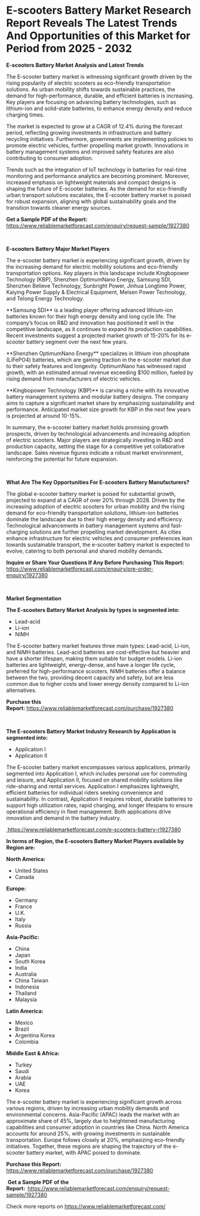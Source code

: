<p><h1>E-scooters Battery Market Research Report Reveals The Latest Trends And Opportunities of this Market for Period from 2025 - 2032</h1></p><p><strong>E-scooters Battery Market Analysis and Latest Trends</strong></p>
<p><p>The E-scooter battery market is witnessing significant growth driven by the rising popularity of electric scooters as eco-friendly transportation solutions. As urban mobility shifts towards sustainable practices, the demand for high-performance, durable, and efficient batteries is increasing. Key players are focusing on advancing battery technologies, such as lithium-ion and solid-state batteries, to enhance energy density and reduce charging times. </p><p>The market is expected to grow at a CAGR of 12.4% during the forecast period, reflecting growing investments in infrastructure and battery recycling initiatives. Furthermore, governments are implementing policies to promote electric vehicles, further propelling market growth. Innovations in battery management systems and improved safety features are also contributing to consumer adoption. </p><p>Trends such as the integration of IoT technology in batteries for real-time monitoring and performance analytics are becoming prominent. Moreover, increased emphasis on lightweight materials and compact designs is shaping the future of E-scooter batteries. As the demand for eco-friendly urban transport solutions escalates, the E-scooter battery market is poised for robust expansion, aligning with global sustainability goals and the transition towards cleaner energy sources.</p></p>
<p><strong>Get a Sample PDF of the Report:&nbsp;</strong> <a href="https://www.reliablemarketforecast.com/enquiry/request-sample/1927380?utm_campaign=1900&utm_medium=2&utm_source=Github&utm_content=ia&utm_term=15012025&utm_id=e-scooters-battery">https://www.reliablemarketforecast.com/enquiry/request-sample/1927380</a></p>
<p>&nbsp;</p>
<p><strong>E-scooters Battery Major Market Players</strong></p>
<p><p>The e-scooter battery market is experiencing significant growth, driven by the increasing demand for electric mobility solutions and eco-friendly transportation options. Key players in this landscape include Kingbopower Technology (KBP), Shenzhen OptimumNano Energy, Samsung SDI, Shenzhen Believe Technology, Sunbright Power, Jinhua Longtime Power, Kaiying Power Supply & Electrical Equipment, Melsen Power Technology, and Telong Energy Technology.</p><p>**Samsung SDI** is a leading player offering advanced lithium-ion batteries known for their high energy density and long cycle life. The company’s focus on R&D and innovation has positioned it well in the competitive landscape, as it continues to expand its production capabilities. Recent investments suggest a projected market growth of 15-20% for its e-scooter battery segment over the next few years.</p><p>**Shenzhen OptimumNano Energy** specializes in lithium iron phosphate (LiFePO4) batteries, which are gaining traction in the e-scooter market due to their safety features and longevity. OptimumNano has witnessed rapid growth, with an estimated annual revenue exceeding $100 million, fueled by rising demand from manufacturers of electric vehicles.</p><p>**Kingbopower Technology (KBP)** is carving a niche with its innovative battery management systems and modular battery designs. The company aims to capture a significant market share by emphasizing sustainability and performance. Anticipated market size growth for KBP in the next few years is projected at around 10-15%.</p><p>In summary, the e-scooter battery market holds promising growth prospects, driven by technological advancements and increasing adoption of electric scooters. Major players are strategically investing in R&D and production capacity, setting the stage for a competitive yet collaborative landscape. Sales revenue figures indicate a robust market environment, reinforcing the potential for future expansion.</p></p>
<p>&nbsp;</p>
<p><strong>What Are The Key Opportunities For E-scooters Battery Manufacturers?</strong></p>
<p><p>The global e-scooter battery market is poised for substantial growth, projected to expand at a CAGR of over 20% through 2028. Driven by the increasing adoption of electric scooters for urban mobility and the rising demand for eco-friendly transportation solutions, lithium-ion batteries dominate the landscape due to their high energy density and efficiency. Technological advancements in battery management systems and fast-charging solutions are further propelling market development. As cities enhance infrastructure for electric vehicles and consumer preferences lean towards sustainable transport, the e-scooter battery market is expected to evolve, catering to both personal and shared mobility demands.</p></p>
<p><strong>Inquire or Share Your Questions If Any Before Purchasing This Report:</strong> <a href="https://www.reliablemarketforecast.com/enquiry/pre-order-enquiry/1927380?utm_campaign=1900&utm_medium=2&utm_source=Github&utm_content=ia&utm_term=15012025&utm_id=e-scooters-battery">https://www.reliablemarketforecast.com/enquiry/pre-order-enquiry/1927380</a></p>
<p>&nbsp;</p>
<p><strong>Market Segmentation</strong></p>
<p><strong>The E-scooters Battery Market Analysis by types is segmented into:</strong></p>
<p><ul><li>Lead-acid</li><li>Li-ion</li><li>NiMH</li></ul></p>
<p><p>The E-scooter battery market features three main types: Lead-acid, Li-ion, and NiMH batteries. Lead-acid batteries are cost-effective but heavier and have a shorter lifespan, making them suitable for budget models. Li-ion batteries are lightweight, energy-dense, and have a longer life cycle, preferred for high-performance scooters. NiMH batteries offer a balance between the two, providing decent capacity and safety, but are less common due to higher costs and lower energy density compared to Li-ion alternatives.</p></p>
<p><strong>Purchase this Report:&nbsp;</strong><a href="https://www.reliablemarketforecast.com/purchase/1927380?utm_campaign=1900&utm_medium=2&utm_source=Github&utm_content=ia&utm_term=15012025&utm_id=e-scooters-battery">https://www.reliablemarketforecast.com/purchase/1927380</a></p>
<p>&nbsp;</p>
<p><strong>The E-scooters Battery Market Industry Research by Application is segmented into:</strong></p>
<p><ul><li>Application I</li><li>Application II</li></ul></p>
<p><p>The E-scooter battery market encompasses various applications, primarily segmented into Application I, which includes personal use for commuting and leisure, and Application II, focused on shared mobility solutions like ride-sharing and rental services. Application I emphasizes lightweight, efficient batteries for individual riders seeking convenience and sustainability. In contrast, Application II requires robust, durable batteries to support high utilization rates, rapid charging, and longer lifespans to ensure operational efficiency in fleet management. Both applications drive innovation and demand in the battery industry.</p></p>
<p><a href="https://www.reliablemarketforecast.com/e-scooters-battery-r1927380?utm_campaign=1900&utm_medium=2&utm_source=Github&utm_content=ia&utm_term=15012025&utm_id=e-scooters-battery">&nbsp;https://www.reliablemarketforecast.com/e-scooters-battery-r1927380</a></p>
<p><strong>In terms of Region, the E-scooters Battery Market Players available by Region are:</strong></p>
<p>
    <p> <strong> North America: </strong>
        <ul>
            <li>United States</li>
            <li>Canada</li>
        </ul>
        </p> 
    <p> <strong> Europe: </strong>
        <ul>
            <li>Germany</li>
            <li>France</li>
            <li>U.K.</li>
            <li>Italy</li>
            <li>Russia</li>
        </ul>
        </p> 
    <p> <strong> Asia-Pacific: </strong>
        <ul>
            <li>China</li>
            <li>Japan</li>
            <li>South Korea</li>
            <li>India</li>
            <li>Australia</li>
            <li>China Taiwan</li>
            <li>Indonesia</li>
            <li>Thailand</li>
            <li>Malaysia</li>
        </ul>
        </p> 
    <p> <strong> Latin America: </strong>
        <ul>
            <li>Mexico</li>
            <li>Brazil</li>
            <li>Argentina Korea</li>
            <li>Colombia</li>
        </ul>
        </p> 
    <p> <strong> Middle East & Africa: </strong>
        <ul>
            <li>Turkey</li>
            <li>Saudi</li>
            <li>Arabia</li>
            <li>UAE</li>
            <li>Korea</li>
        </ul>
    </p>
    </p>
<p><p>The e-scooter battery market is experiencing significant growth across various regions, driven by increasing urban mobility demands and environmental concerns. Asia-Pacific (APAC) leads the market with an approximate share of 45%, largely due to heightened manufacturing capabilities and consumer adoption in countries like China. North America accounts for around 25%, with growing investments in sustainable transportation. Europe follows closely at 20%, emphasizing eco-friendly initiatives. Together, these regions are shaping the trajectory of the e-scooter battery market, with APAC poised to dominate.</p></p>
<p><strong>Purchase this Report: </strong><a href="https://www.reliablemarketforecast.com/purchase/1927380?utm_campaign=1900&utm_medium=2&utm_source=Github&utm_content=ia&utm_term=15012025&utm_id=e-scooters-battery">https://www.reliablemarketforecast.com/purchase/1927380</a></p>
<p>&nbsp;<strong>Get a Sample PDF of the Report:&nbsp;&nbsp;</strong><a href="https://www.reliablemarketforecast.com/enquiry/request-sample/1927380?utm_campaign=1900&utm_medium=2&utm_source=Github&utm_content=ia&utm_term=15012025&utm_id=e-scooters-battery">https://www.reliablemarketforecast.com/enquiry/request-sample/1927380</a></p>
<p><strong></strong></p>
<p>Check more reports on <a href="https://www.reliablemarketforecast.com/?utm_campaign=1900&utm_medium=2&utm_source=Github&utm_content=ia&utm_term=15012025&utm_id=e-scooters-battery">https://www.reliablemarketforecast.com/</a></p>